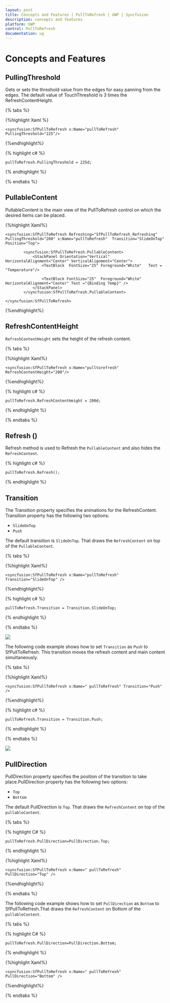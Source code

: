```yaml
---
layout: post
title: Concepts and Features | PullToRefresh | UWP | Syncfusion
description: concepts and features
platform: UWP
control: PullToRefresh
documentation: ug
--- 
```


# Concepts and Features

## PullingThreshold

Gets or sets the threshold value from the edges for easy panning from the edges. The default value of TouchThreshold is 3 times the RefreshContentHeight.

{% tabs %}

{%highlight Xaml %}

    <syncfusion:SfPullToRefresh x:Name="pullToRefresh" PullingThreshold="225"/>

{%endhighlight%} 

{% highlight c# %}

    pullToRefresh.PullingThreshold = 225d;

{% endhighlight %}

{% endtabs %} 

## PullableContent

PullableContent is the main view of the PullToRefresh control on which the desired items can be placed.

{%highlight Xaml%}
    
    <syncfusion:SfPullToRefresh Refreshing="SfPullToRefresh_Refreshing" PullingThreshold="200" x:Name="pullToRefresh"  Transition="SlideOnTop" Position="Top">
           
            <syncfusion:SfPullToRefresh.PullableContent>
                <StackPanel Orientation="Vertical" HorizontalAlignment="Center" VerticalAlignment="Center">
                    <TextBlock  FontSize="25" Foreground="White"   Text = "Temperature"/>

                    <TextBlock FontSize="25"  Foreground="White" HorizontalAlignment="Center" Text ="{Binding Temp}" />
                </StackPanel>
            </syncfusion:SfPullToRefresh.PullableContent>

    </syncfusion:SfPullToRefresh>
{%endhighlight%}

## RefreshContentHeight

`RefreshContentHeight` sets the height of the refresh content.

{% tabs %}

{%highlight Xaml%}

    <syncfusion:SfPullToRefresh x:Name="pulltorefresh" RefreshContentHeight="200"/>

{%endhighlight%}

{% highlight c# %}

    pullToRefresh.RefreshContentHeight = 200d;

{% endhighlight %}

{% endtabs %}

## Refresh ()

Refresh method is used to Refresh the `PullableContent` and also hides the `RefreshContent`.

{% highlight c# %}

    pullToRefresh.Refresh();

{% endhighlight %}

## Transition

The Transition property specifies the animations for the RefreshContent. Transition property has the following two options:

* `SlideOnTop`
* `Push`

The default transition is `SlideOnTop`. That draws the `RefreshContent` on top of the `PullableContent`.

{% tabs %}

{%highlight Xaml%}

    <syncfusion:SfPullToRefresh x:Name="pullToRefresh" Transition="SlideOnTop" />

{%endhighlight%}

{% highlight c# %}

    pullToRefresh.Transition = Transition.SlideOnTop;

{% endhighlight %}

{% endtabs %}

![](Overview_images/Overview_img3.png)


The following code example shows how to set `Transition` as `Push` to SfPullToRefresh. This transition moves the refresh content and main content simultaneously.

{% tabs %}

{%highlight Xaml%}

    <syncfusion:SfPullToRefresh x:Name=" pullToRefresh" Transition="Push" />

{%endhighlight%}

{% highlight c# %}

    pullToRefresh.Transition = Transition.Push;

{% endhighlight %}

{% endtabs %}


![](Overview_images/Overview_img4.png)

## PullDirection

PullDirection property specifies the position of the transition to take place.PullDirection property has the following two options:
* `Top`
* `Bottom`

The default PullDirection is `Top`. That draws the `RefreshContent` on top of the `pullableContent`.

{% tabs %}

{% highlight C# %}

    pullToRefresh.PullDirection=PullDirection.Top;


{% endhighlight %}

{%highlight Xaml%}

    <syncfusion:SfPullToRefresh x:Name=" pullToRefresh" PullDirection="Top" />

{%endhighlight%}


{% endtabs %}


The following code example shows how to set `PullDirection` as `Bottom` to SfPullToRefresh.That draws the `RefreshContent` on Bottom of the `pullableContent`.

{% tabs %}

{% highlight C# %}

    pullToRefresh.PullDirection=PullDirection.Bottom;

{% endhighlight %}

{%highlight Xaml%}

    <syncfusion:SfPullToRefresh x:Name=" pullToRefresh" PullDirection="Bottom" />

{%endhighlight%}

{% endtabs %}


